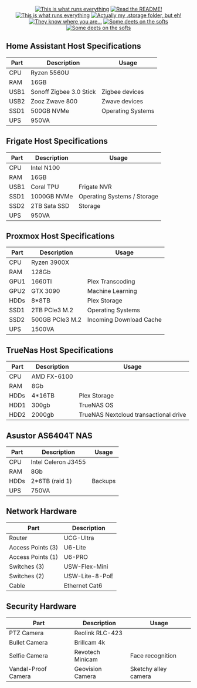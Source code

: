 <p align="center">
<a href="/documentation/hardware.md"><img src="https://img.shields.io/badge/Hardware%20Specifications-purple" alt="This is what runs everything"></a> <a href="/node-red/"><img src="https://img.shields.io/badge/Nodered%20Flows-red" alt="Read the README!"></a> 
<a href="/documentation/zigbee.md"><img src="https://img.shields.io/badge/Zigbee%20Devices-green" alt="This is what runs everything"></a>  <a href="/.storage/"><img src="https://img.shields.io/badge/Lovelace%20Interfaces-orange" alt="Actually my .storage folder, but eh!"></a>
<a href="/documentation/indoor_localization.md"><img src="https://img.shields.io/badge/Indoor%20Localization-blue" alt="They know where you are..."></a> 
<a href="/documentation/software.md"><img src="https://img.shields.io/badge/Software%20Usage-cyan" alt="Some deets on the softs"></a> <a href="/documentation/wifi.md"><img src="https://img.shields.io/badge/Networking-violet" alt="Some deets on the softs"></a> <br></p></p>

## Home Assistant Host Specifications

| Part      | Description |  Usage |
| ----------- | ----------- | -----------  |
| CPU      | Ryzen 5560U    |   
| RAM      | 16GB   |   
| USB1   | Sonoff Zigbee 3.0 Stick     |  Zigbee devices |
| USB2   | Zooz Zwave 800      |  Zwave devices |
| SSD1   | 500GB NVMe    |  Operating Systems |
| UPS|      950VA |




## Frigate Host Specifications

| Part      | Description |  Usage |
| ----------- | ----------- | -----------  |
| CPU      | Intel N100   |   
| RAM      | 16GB   |   
| USB1   | Coral TPU   |  Frigate NVR |
| SSD1   | 1000GB NVMe    |  Operating Systems / Storage|
| SSD2   | 2TB Sata SSD |  Storage|
| UPS|      950VA |

## Proxmox Host Specifications

| Part      | Description |  Usage |
| ----------- | ----------- | -----------  |
| CPU      | Ryzen 3900X    |   
| RAM      | 128Gb   |   
| GPU1   | 1660TI     |  Plex Transcoding |
| GPU2   | GTX 3090        |  Machine Learning |
| HDDs   | 8*8TB       |  Plex Storage|
| SSD1   | 2TB PCIe3 M.2      |  Operating Systems |
| SSD2   | 500GB PCIe3 M.2        |  Incoming Download Cache |
| UPS|      1500VA |

## TrueNas Host Specifications

| Part      | Description |  Usage |
| ----------- | ----------- | -----------  |
| CPU      | AMD FX-6100    |   
| RAM      | 8Gb   |   
| HDDs   | 4*16TB       |  Plex Storage|
| HDD1   | 300gb     |  TrueNAS OS |
| HDD2   | 2000gb     |  TrueNAS Nextcloud transactional drive |


## Asustor AS6404T NAS

| Part      | Description |  Usage |
| ----------- | ----------- | -----------  |
| CPU      | 	Intel Celeron J3455 |   
| RAM      | 8Gb   |   
| HDDs   | 2*6TB (raid 1)  | Backups |
| UPS|      750VA |

## Network Hardware

| Part      | Description | 
| ----------- | ----------- |
| Router      | 	UCG-Ultra |
| Access Points (3)      | U6-Lite   |   
| Access Points (1)      | U6-PRO  |   
| Switches (3)   | USW-Flex-Mini | 
| Switches (2)|   USW-Lite-8-PoE |
| Cable      | Ethernet Cat6   |   

## Security Hardware

| Part      | Description |  Usage | 
| ----------- | ----------- | -- |
| PTZ Camera      | Reolink RLC-423    |   
| Bullet Camera      | Brillcam 4k   |   
| Selfie Camera   |  Revotech Minicam     |  Face recognition|
| Vandal-Proof Camera   | Geovision Camera    |  Sketchy alley camera |